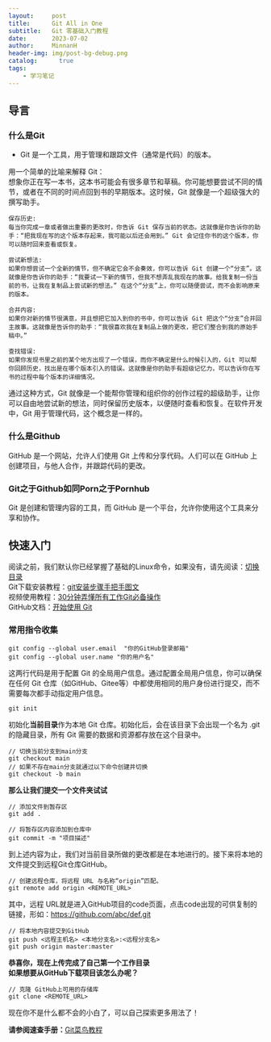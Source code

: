 ```yaml
---
layout:     post
title:      Git All in One
subtitle:   Git 零基础入门教程
date:       2023-07-02
author:     MinnanH
header-img: img/post-bg-debug.png
catalog: 	  true
tags:
    - 学习笔记
---
```


## 导言
### **什么是Git**  

- Git 是一个工具，用于管理和跟踪文件（通常是代码）的版本。

用一个简单的比喻来解释 Git：  
想象你正在写一本书，这本书可能会有很多章节和草稿。你可能想要尝试不同的情节，或者在不同的时间点回到书的早期版本。这时候，Git 就像是一个超级强大的撰写助手。  

    保存历史:  
    每当你完成一章或者做出重要的更改时，你告诉 Git 保存当前的状态。这就像是你告诉你的助手：“把我现在写的这个版本存起来，我可能以后还会用到。” Git 会记住你书的这个版本，你可以随时回来查看或恢复。

    尝试新想法:  
    如果你想尝试一个全新的情节，但不确定它会不会奏效，你可以告诉 Git 创建一个“分支”。这就像是你告诉你的助手：“我要试一下新的情节，但我不想弄乱我现在的故事。给我复制一份当前的书，让我在复制品上尝试新的想法。” 在这个“分支”上，你可以随便尝试，而不会影响原来的版本。

    合并内容:  
    如果你对新的情节很满意，并且想把它加入到你的书中，你可以告诉 Git 把这个“分支”合并回主故事。这就像是告诉你的助手：“我很喜欢我在复制品上做的更改，把它们整合到我的原始手稿中。”

    查找错误:  
    如果你发现书里之前的某个地方出现了一个错误，而你不确定是什么时候引入的，Git 可以帮你回顾历史，找出是在哪个版本引入的错误。这就像是你的助手有超级记忆力，可以告诉你在写书的过程中每个版本的详细情况。

通过这种方式，Git 就像是一个能帮你管理和组织你的创作过程的超级助手，让你可以自由地尝试新的想法，同时保留历史版本，以便随时查看和恢复。在软件开发中，Git 用于管理代码，这个概念是一样的。

### **什么是Github**  
GitHub 是一个网站，允许人们使用 Git 上传和分享代码。人们可以在 GitHub 上创建项目，与他人合作，并跟踪代码的更改。  

### **Git之于Github如同Porn之于Pornhub**

Git 是创建和管理内容的工具，而 GitHub 是一个平台，允许你使用这个工具来分享和协作。

## 快速入门

阅读之前，我们默认你已经掌握了基础的Linux命令，如果没有，请先阅读：<a href="https://www.runoob.com/linux/linux-comm-cd.html">切换目录</a>  
Git下载安装教程：<a href="https://zhuanlan.zhihu.com/p/443527549">git安装步骤手把手图文</a>  
视频使用教程：<a href="https://www.bilibili.com/video/BV1pX4y1S7Dq/?spm_id_from=333.337.search-card.all.click&vd_source=edb3e10756d887b03a28940b74e144bf">30分钟弄懂所有工作Git必备操作</a>  
GitHub文档：<a href="https://docs.github.com/zh/get-started/getting-started-with-git">开始使用 Git</a>
### **常用指令收集**  
```vim
git config --global user.email  "你的GitHub登录邮箱"
git config --global user.name "你的用户名"
```
这两行代码是用于配置 Git 的全局用户信息。通过配置全局用户信息，你可以确保在任何 Git 仓库（如GitHub、Gitee等）中都使用相同的用户身份进行提交，而不需要每次都手动指定用户信息。  

```vim
git init
```
初始化**当前目录**作为本地 Git 仓库。初始化后，会在该目录下会出现一个名为 .git 的隐藏目录，所有 Git 需要的数据和资源都存放在这个目录中。  

```vim
// 切换当前分支到main分支
git checkout main
// 如果不存在main分支就通过以下命令创建并切换
git checkout -b main
```
**那么让我们提交一个文件夹试试**
```vim
// 添加文件到暂存区
git add .
```
```vim
// 将暂存区内容添加到仓库中
git commit -m "项目描述"
```
到上述内容为止，我们对当前目录所做的更改都是在本地进行的。接下来将本地的文件提交到远程Git仓库GitHub。
```vim
// 创建远程仓库，将远程 URL 与名称“origin”匹配。
git remote add origin <REMOTE_URL>
```
其中，远程 URL就是进入GitHub项目的code页面，点击code出现的可供复制的链接，形如：https://github.com/abc/def.git

```vim
// 将本地内容提交到GitHub
git push <远程主机名> <本地分支名>:<远程分支名>
git push origin master:master
```
**恭喜你，现在上传完成了自己第一个工作目录**  
**如果想要从GitHub下载项目该怎么办呢？**

```vim
// 克隆 GitHub上可用的存储库
git clone <REMOTE_URL>
```

现在你不是什么都不会的小白了，可以自己探索更多用法了！

**请参阅速查手册：**<a href="https://www.runoob.com/git/git-tutorial.html">Git菜鸟教程</a>
